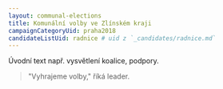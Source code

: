 ```yaml
---
layout: communal-elections
title: Komunální volby ve Zlínském kraji
campaignCategoryUid: praha2018
candidateListUid: radnice # uid z `_candidates/radnice.md`
---
```


Úvodní text např. vysvětlení koalice, podpory.

> "Vyhrajeme volby," říká leader.

